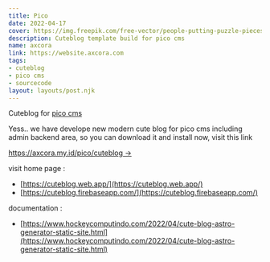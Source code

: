 ```yaml
---
title: Pico
date: 2022-04-17
cover: https://img.freepik.com/free-vector/people-putting-puzzle-pieces-together_52683-28610.jpg?w=2000
description: Cuteblog template build for pico cms
name: axcora
link: https://website.axcora.com
tags: 
- cuteblog
- pico cms
- sourcecode
layout: layouts/post.njk
---
```


Cuteblog for [pico cms](https://picocms.org)

Yess.. we have develope new modern cute blog for pico cms including admin backend area, so you can download it and install now, visit this link

[https://axcora.my.id/pico/cuteblog →](https://axcora.my.id/pico/cuteblog/)

visit home page :

- [https://cuteblog.web.app/](https://cuteblog.web.app/)
- [https://cuteblog.firebaseapp.com/](https://cuteblog.firebaseapp.com/)

documentation :

- [https://www.hockeycomputindo.com/2022/04/cute-blog-astro-generator-static-site.html](https://www.hockeycomputindo.com/2022/04/cute-blog-astro-generator-static-site.html)
